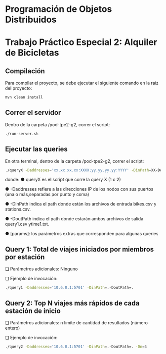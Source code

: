 # Programación de Objetos Distribuidos
# Trabajo Práctico Especial 2: Alquiler de Bicicletas

## Compilación

Para compilar el proyecto, se debe ejecutar el siguiente comando en la raíz del proyecto:

```bash
mvn clean install
```

## Correr el servidor

Dentro de la carpeta /pod-tpe2-g2, correr el script:

```bash
./run-server.sh
```

## Ejecutar las queries

En otra terminal, dentro de la carpeta /pod-tpe2-g2, correr el script:

```bash
./queryX -Daddresses='xx.xx.xx.xx:XXXX;yy.yy.yy.yy:YYYY' -DinPath=XX-DoutPath=YY [params]
```

donde:
  ●  queryX es el script que corre la query X (1 o 2)
  
  ● -Daddresses refiere a las direcciones IP de los nodos con sus puertos (una o más,separadas por punto y coma)
  
  ● -DinPath indica el path donde están los archivos de entrada bikes.csv y stations.csv.
  
  ● -DoutPath indica el path donde estarán ambos archivos de salida query1.csv ytime1.txt.
  
  ● [params]: los parámetros extras que corresponden para algunas queries

  
## Query 1: Total de viajes iniciados por miembros por estación

❏ Parámetros adicionales: Ninguno

❏ Ejemplo de invocación: 

```bash
./query1 -Daddresses='10.6.0.1:5701' -DinPath=.-DoutPath=.
```

## Query 2: Top N viajes más rápidos de cada estación de inicio

❏ Parámetros adicionales: n límite de cantidad de resultados (número entero)

❏ Ejemplo de invocación: 

```bash
./query2 -Daddresses='10.6.0.1:5701' -DinPath=.-DoutPath=. -Dn=4
```
